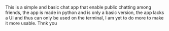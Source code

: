 This is a simple and basic chat app that enable public chatting among friends, the app is made in python and is only a basic version, the app lacks a UI and thus can only be used on the terminal, I am yet to do more to make it more usable. Thnk you
